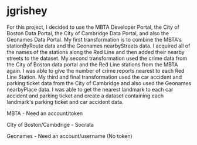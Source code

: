 # jgrishey

For this project, I decided to use the MBTA Developer Portal, the City of Boston Data Portal,
the City of Cambridge Data Portal, and also the Geonames Data Portal. My first transformation
is to combine the MBTA's stationByRoute data and the Geonames nearbyStreets data. I acquired
all of the names of the stations along the Red Line and then added their nearby streets to the
dataset. My second transformation used the crime data from the City of Boston data portal and
the Red Line stations from the MBTA again. I was able to give the number of crime reports nearest
to each Red Line Station. My third and final transformation used the car accident and parking ticket
data from the City of Cambridge and also used the Geonames nearbyPlace data. I was able to get the nearest
landmark to each car accident and parking ticket and create a dataset containing each landmark's parking
ticket and car accident data.

MBTA - Need an account/token

City of Boston/Cambdrige - Socrata

Geonames - Need an account/username (No token)
